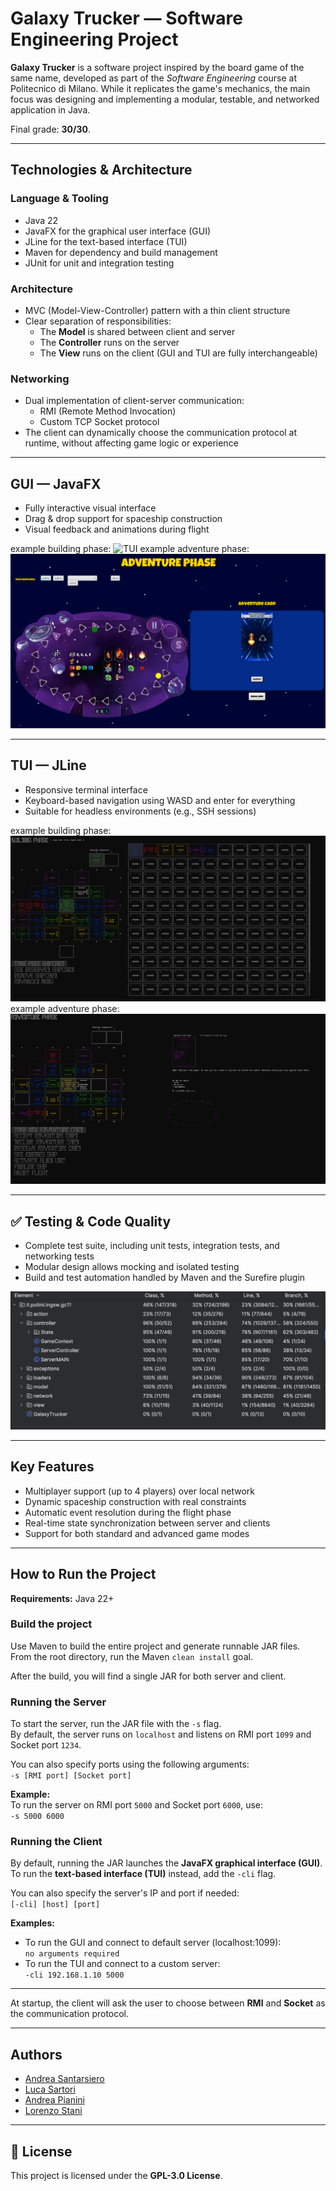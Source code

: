 # Galaxy Trucker — Software Engineering Project

**Galaxy Trucker** is a software project inspired by the board game of the same name, developed as part of the *Software Engineering* course at Politecnico di Milano. While it replicates the game's mechanics, the main focus was designing and implementing a modular, testable, and networked application in Java.

Final grade: **30/30**.

---

## Technologies & Architecture

### Language & Tooling
- Java 22
- JavaFX for the graphical user interface (GUI)
- JLine for the text-based interface (TUI)
- Maven for dependency and build management
- JUnit for unit and integration testing

### Architecture
- MVC (Model-View-Controller) pattern with a thin client structure
- Clear separation of responsibilities:
  - The **Model** is shared between client and server
  - The **Controller** runs on the server
  - The **View** runs on the client (GUI and TUI are fully interchangeable)

### Networking
- Dual implementation of client-server communication:
  - RMI (Remote Method Invocation)
  - Custom TCP Socket protocol
- The client can dynamically choose the communication protocol at runtime, without affecting game logic or experience

---

## GUI — JavaFX
- Fully interactive visual interface
- Drag & drop support for spaceship construction
- Visual feedback and animations during flight

example building phase:
![TUI](img/gui-building.png)
example adventure phase:
![TUI](img/gui-adventure.png)

---

## TUI — JLine
- Responsive terminal interface
- Keyboard-based navigation using WASD and enter for everything
- Suitable for headless environments (e.g., SSH sessions)

example building phase:
![TUI](img/cli-building.png)
example adventure phase:
![TUI](img/cli-adventure.png)

---

## ✅ Testing & Code Quality

- Complete test suite, including unit tests, integration tests, and networking tests
- Modular design allows mocking and isolated testing
- Build and test automation handled by Maven and the Surefire plugin

![TUI](docs/Coverage.png)

---

## Key Features

- Multiplayer support (up to 4 players) over local network
- Dynamic spaceship construction with real constraints
- Automatic event resolution during the flight phase
- Real-time state synchronization between server and clients
- Support for both standard and advanced game modes

---

## How to Run the Project

**Requirements:** Java 22+

### Build the project

Use Maven to build the entire project and generate runnable JAR files.  
From the root directory, run the Maven `clean install` goal.

After the build, you will find a single JAR for both server and client.


### Running the Server

To start the server, run the JAR file with the `-s` flag.  
By default, the server runs on `localhost` and listens on RMI port `1099` and Socket port `1234`.

You can also specify ports using the following arguments:  
`-s [RMI port] [Socket port]`

**Example:**  
To run the server on RMI port `5000` and Socket port `6000`, use:  
`-s 5000 6000`


### Running the Client

By default, running the JAR launches the **JavaFX graphical interface (GUI)**.  
To run the **text-based interface (TUI)** instead, add the `-cli` flag.

You can also specify the server's IP and port if needed:  
`[-cli] [host] [port]`

**Examples:**
- To run the GUI and connect to default server (localhost:1099):  
  `no arguments required`
- To run the TUI and connect to a custom server:  
  `-cli 192.168.1.10 5000`

---

At startup, the client will ask the user to choose between **RMI** and **Socket** as the communication protocol.


---

## Authors

- [Andrea Santarsiero](https://github.com/AndreaSantarsiero)  
- [Luca Sartori](https://github.com/Luca-Sartori)  
- [Andrea Pianini](https://github.com/AndreaPianini)  
- [Lorenzo Stani](https://github.com/lorenzostani)

---

## 📄 License

This project is licensed under the **GPL-3.0 License**.
